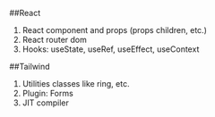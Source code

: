 ##React

1. React component and props (props children, etc.)
2. React router dom
3. Hooks: useState, useRef, useEffect, useContext

##Tailwind

1. Utilities classes like ring, etc.
2. Plugin: Forms
3. JIT compiler
